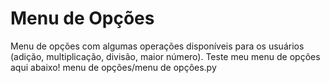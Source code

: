 # Menu de Opções
Menu de opções com algumas operações disponíveis para os usuários (adição, multiplicação, divisão, maior número).
Teste meu menu de opções aqui abaixo!
menu de opções/menu de opções.py
